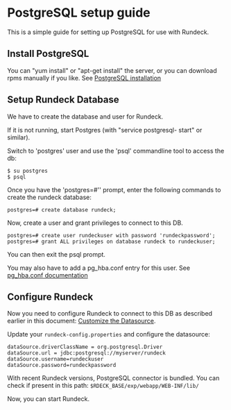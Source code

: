 # PostgreSQL setup guide

This is a simple guide for setting up PostgreSQL for use with Rundeck.

## Install PostgreSQL

You can "yum install" or "apt-get install" the server, or you can download rpms manually if you like. See [PostgreSQL installation](https://wiki.postgresql.org/wiki/Detailed_installation_guides)

## Setup Rundeck Database

We have to create the database and user for Rundeck.

If it is not running, start Postgres (with "service postgresql-<version> start" or similar).

Switch to 'postgres' user and use the 'psql' commandline tool to access the db:

    $ su postgres
    $ psql

Once you have the 'postgres=#'' prompt, enter the following commands to create the rundeck database:

    postgres=# create database rundeck;

Now, create a user and grant privileges to connect to this DB.

    postgres=# create user rundeckuser with password 'rundeckpassword';
    postgres=# grant ALL privileges on database rundeck to rundeckuser;

You can then exit the psql prompt.

You may also have to add a pg_hba.conf entry for this user. See [pg_hba.conf documentation](https://www.postgresql.org/docs/9.5/static/auth-pg-hba-conf.html)

## Configure Rundeck

Now you need to configure Rundeck to connect to this DB as described earlier in this document: [Customize the Datasource](#customize-the-datasource).

Update your `rundeck-config.properties` and configure the datasource:

    dataSource.driverClassName = org.postgresql.Driver
    dataSource.url = jdbc:postgresql://myserver/rundeck
    dataSource.username=rundeckuser
    dataSource.password=rundeckpassword

With recent Rundeck versions, PostgreSQL connector is bundled.
You can check if present in this path: `$RDECK_BASE/exp/webapp/WEB-INF/lib/`

Now, you can start Rundeck.
